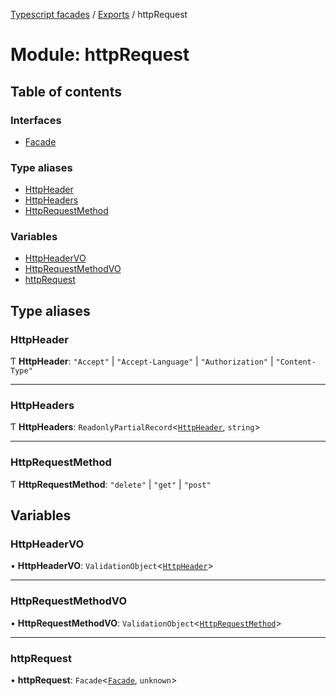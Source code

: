 [Typescript facades](../index.md) / [Exports](../modules.md) / httpRequest

# Module: httpRequest

## Table of contents

### Interfaces

- [Facade](../interfaces/httpRequest.Facade.md)

### Type aliases

- [HttpHeader](httpRequest.md#httpheader)
- [HttpHeaders](httpRequest.md#httpheaders)
- [HttpRequestMethod](httpRequest.md#httprequestmethod)

### Variables

- [HttpHeaderVO](httpRequest.md#httpheadervo)
- [HttpRequestMethodVO](httpRequest.md#httprequestmethodvo)
- [httpRequest](httpRequest.md#httprequest)

## Type aliases

### HttpHeader

Ƭ **HttpHeader**: ``"Accept"`` \| ``"Accept-Language"`` \| ``"Authorization"`` \| ``"Content-Type"``

___

### HttpHeaders

Ƭ **HttpHeaders**: `ReadonlyPartialRecord`<[`HttpHeader`](httpRequest.md#httpheader), `string`\>

___

### HttpRequestMethod

Ƭ **HttpRequestMethod**: ``"delete"`` \| ``"get"`` \| ``"post"``

## Variables

### HttpHeaderVO

• **HttpHeaderVO**: `ValidationObject`<[`HttpHeader`](httpRequest.md#httpheader)\>

___

### HttpRequestMethodVO

• **HttpRequestMethodVO**: `ValidationObject`<[`HttpRequestMethod`](httpRequest.md#httprequestmethod)\>

___

### httpRequest

• **httpRequest**: `Facade`<[`Facade`](../interfaces/httpRequest.Facade.md), `unknown`\>
